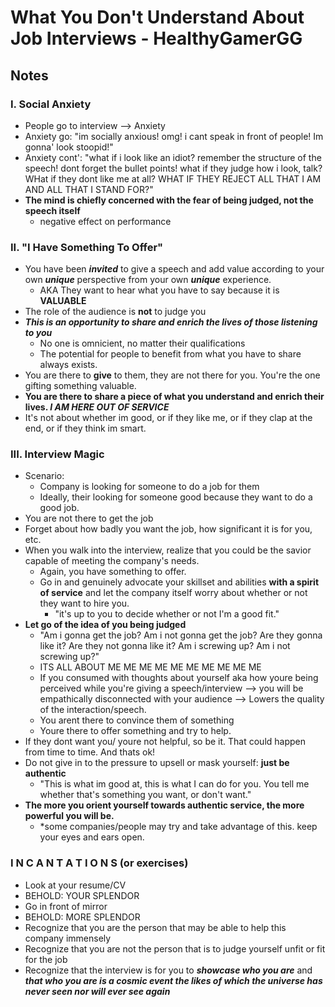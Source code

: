 # What You Don't Understand About Job Interviews - HealthyGamerGG

## Notes

### I. Social Anxiety 
- People go to interview --> Anxiety
- Anxiety go: "im socially anxious! omg! i cant speak in front of people! Im gonna' look stoopid!"
- Anxiety cont': "what if i look like an idiot? remember the structure of the speech! dont forget the bullet points! what if they judge how i look, talk? WHat if they dont like me at all? WHAT IF THEY REJECT ALL THAT I AM AND ALL THAT I STAND FOR?"
- **The mind is chiefly concerned with the fear of being judged, not the speech itself**
    - negative effect on performance

### II. "I Have Something To Offer"
- You have been ***invited*** to give a speech and add value according to your own ***unique*** perspective from your own ***unique*** experience.
    - AKA They want to hear what you have to say because it is **VALUABLE**
- The role of the audience is **not** to judge you
- ***This is an opportunity to share and enrich the lives of those listening to you***
    - No one is omnicient, no matter their qualifications
    - The potential for people to benefit from what you have to share always exists.
- You are there to **give** to them, they are not there for you. You're the one gifting something valuable.
- **You are there to share a piece of what you understand and enrich their lives. *I AM HERE OUT OF SERVICE***
- It's not about whether im good, or if they like me, or if they clap at the end, or if they think im smart.

### III. Interview Magic
- Scenario:
    - Company is looking for someone to do a job for them
    - Ideally, their looking for someone good because they want to do a good job.
- You are not there to get the job
- Forget about how badly you want the job, how significant it is for you, etc.
- When you walk into the interview, realize that you could be the savior capable of meeting the company's needs.
    - Again, you have something to offer.
    - Go in and genuinely advocate your skillset and abilities **with a spirit of service** and let the company itself worry about whether or not they want to hire you.
        - "it's up to you to decide whether or not I'm a good fit."
- **Let go of the idea of you being judged**
    - "Am i gonna get the job? Am i not gonna get the job? Are they gonna like it? Are they not gonna like it? Am i screwing up? Am i not screwing up?"
    - ITS ALL ABOUT ME ME ME ME ME ME ME ME ME ME
    - If you consumed with thoughts about yourself aka how youre being perceived while you're giving a speech/interview --> you will be empathically disconnected with your audience --> Lowers the quality of the interaction/speech.
    - You arent there to convince them of something
    - Youre there to offer something and try to help.
- If they dont want you/ youre not helpful, so be it. That could happen from time to time. And thats ok!
- Do not give in to the pressure to upsell or mask yourself: **just be authentic** 
    - "This is what im good at, this is what I can do for you. You tell me whether that's something you want, or don't want."
- **The more you orient yourself towards authentic service, the more powerful you will be.**
    - *some companies/people may try and take advantage of this. keep your eyes and ears open.

### I N C A N T A T I O N S (or exercises)
- Look at your resume/CV
- BEHOLD: YOUR SPLENDOR
- Go in front of mirror
- BEHOLD: MORE SPLENDOR
- Recognize that you are the person that may be able to help this company immensely
- Recognize that you are not the person that is to judge yourself unfit or fit for the job
- Recognize that the interview is for you to ***showcase who you are*** and ***that who you are is a cosmic event the likes of which the universe has never seen nor will ever see again***
